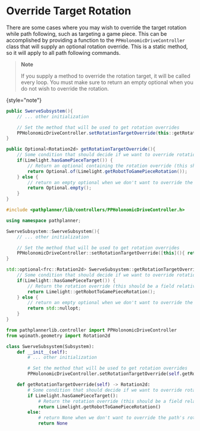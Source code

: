 # Override Target Rotation

There are some cases where you may wish to override the target rotation while path following, such as targeting a game
piece. This can be accomplished by providing a function to the `PPHolonomicDriveController` class that will supply an
optional rotation override. This is a static method, so it will apply to all path following commands.

> **Note**
>
> If you supply a method to override the rotation target, it will be called every loop. You must make sure to return an
> empty optional when you do not wish to override the rotation.
>
{style="note"}

<tabs group="pplib-language">
<tab title="Java" group-key="java">

```Java
public SwerveSubsystem(){
    // ... other initialization

    // Set the method that will be used to get rotation overrides
    PPHolonomicDriveController.setRotationTargetOverride(this::getRotationTargetOverride);
}

public Optional<Rotation2d> getRotationTargetOverride(){
    // Some condition that should decide if we want to override rotation
    if(Limelight.hasGamePieceTarget()) {
        // Return an optional containing the rotation override (this should be a field relative rotation)
        return Optional.of(Limelight.getRobotToGamePieceRotation());
    } else {
        // return an empty optional when we don't want to override the path's rotation
        return Optional.empty();
    }
}
```

</tab>
<tab title="C++" group-key="cpp">

```C++
#include <pathplanner/lib/controllers/PPHolonomicDriveController.h>

using namespace pathplanner;

SwerveSubsystem::SwerveSubsystem(){
    // ... other initialization

    // Set the method that will be used to get rotation overrides
    PPHolonomicDriveController::setRotationTargetOverride([this](){ return getRotationTargetOverride(); });
}

std::optional<frc::Rotation2d> SwerveSubsystem::getRotationTargetOverride(){
    // Some condition that should decide if we want to override rotation
    if(Limelight::hasGamePieceTarget()) {
        // Return the rotation override (this should be a field relative rotation)
        return Limelight::getRobotToGamePieceRotation();
    } else {
        // return an empty optional when we don't want to override the path's rotation
        return std::nullopt;
    }
}
```

</tab>
<tab title="Python" group-key="python">

```Python
from pathplannerlib.controller import PPHolonomicDriveController
from wpimath.geometry import Rotation2d

class SwerveSubsystem(Subsystem):
    def __init__(self):
        # ... other initialization

        # Set the method that will be used to get rotation overrides
        PPHolonomicDriveController.setRotationTargetOverride(self.getRotationTargetOverride);

    def getRotationTargetOverride(self) -> Rotation2d:
        # Some condition that should decide if we want to override rotation
        if Limelight.hasGamePieceTarget():
            # Return the rotation override (this should be a field relative rotation)
            return Limelight.getRobotToGamePieceRotation()
        else:
            # return None when we don't want to override the path's rotation
            return None
```

</tab>
</tabs>
